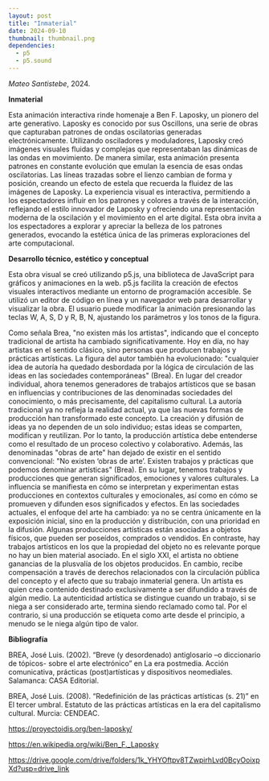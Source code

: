 ```yaml
---
layout: post
title: "Inmaterial"
date: 2024-09-10
thumbnail: thumbnail.png
dependencies:
  - p5
  - p5.sound
---
```


<div id="div-sketch">
  <script type="text/javascript" src="sketch.js"></script>
</div>

_Mateo Santistebe_, 2024.

**Inmaterial**

Esta animación interactiva rinde homenaje a Ben F. Laposky, un pionero del arte generativo. 
Laposky es conocido por sus Oscillons, una serie de obras que capturaban patrones de ondas oscilatorias generadas electrónicamente. 
Utilizando osciladores y moduladores, Laposky creó imágenes visuales fluidas y complejas que representaban las dinámicas de las ondas en movimiento. 
De manera similar, esta animación presenta patrones en constante evolución que emulan la esencia de esas ondas oscilatorias. 
Las líneas trazadas sobre el lienzo cambian de forma y posición, creando un efecto de estela que recuerda la fluidez de las imágenes de Laposky. 
La experiencia visual es interactiva, permitiendo a los espectadores influir en los patrones y colores a través de la interacción, reflejando 
el estilo innovador de Laposky y ofreciendo una representación moderna de la oscilación y el movimiento en el arte digital. 
Esta obra invita a los espectadores a explorar y apreciar la belleza de los patrones generados, 
evocando la estética única de las primeras exploraciones del arte computacional.

**Desarrollo técnico, estético y conceptual**

Esta obra visual se creó utilizando p5.js, una biblioteca de JavaScript para gráficos y animaciones en la web. 
p5.js facilita la creación de efectos visuales interactivos mediante un entorno de programación accesible. 
Se utilizó un editor de código en línea y un navegador web para desarrollar y visualizar la obra. 
El usuario puede modificar la animación presionando las teclas W, A, S, D y R, B, N, ajustando los parámetros y los tonos de la figura.


Como señala Brea, "no existen más los artistas", indicando que el concepto tradicional de artista ha cambiado significativamente. 
Hoy en día, no hay artistas en el sentido clásico, sino personas que producen trabajos y prácticas artísticas. 
La figura del autor también ha evolucionado: "cualquier idea de autoría ha quedado desbordada por la lógica de circulación de las ideas en las sociedades contemporáneas" (Brea). 
En lugar del creador individual, ahora tenemos generadores de trabajos artísticos que se basan en influencias y contribuciones de las denominadas sociedades del conocimiento, o más precisamente, del capitalismo cultural. 
La autoría tradicional ya no refleja la realidad actual, ya que las nuevas formas de producción han transformado este concepto.
La creación y difusión de ideas ya no dependen de un solo individuo; estas ideas se comparten, modifican y reutilizan. 
Por lo tanto, la producción artística debe entenderse como el resultado de un proceso colectivo y colaborativo. 
Además, las denominadas "obras de arte" han dejado de existir en el sentido convencional: "No existen ‘obras de arte’. 
Existen trabajos y prácticas que podemos denominar artísticas" (Brea). 
En su lugar, tenemos trabajos y producciones que generan significados, emociones y valores culturales. 
La influencia se manifiesta en cómo se interpretan y experimentan estas producciones en contextos culturales y emocionales, así como en cómo se promueven y difunden esos significados y efectos.
En las sociedades actuales, el enfoque del arte ha cambiado: ya no se centra únicamente en la exposición inicial, sino en la producción y distribución, con una prioridad en la difusión. 
Algunas producciones artísticas están asociadas a objetos físicos, que pueden ser poseídos, comprados o vendidos. 
En contraste, hay trabajos artísticos en los que la propiedad del objeto no es relevante porque no hay un bien material asociado.
En el siglo XXI, el artista no obtiene ganancias de la plusvalía de los objetos producidos. 
En cambio, recibe compensación a través de derechos relacionados con la circulación pública del concepto y el afecto que su trabajo inmaterial genera. 
Un artista es quien crea contenido destinado exclusivamente a ser difundido a través de algún medio.
La autenticidad artística se distingue cuando un trabajo, si se niega a ser considerado arte, termina siendo reclamado como tal. 
Por el contrario, si una producción se etiqueta como arte desde el principio, a menudo se le niega algún tipo de valor.

**Bibliografía**

BREA, José Luis. (2002). “Breve (y desordenado) antiglosario –o diccionario de tópicos- sobre el arte electrónico” en La era postmedia. Acción comunicativa, prácticas (post)artísticas y dispositivos neomediales. Salamanca: CASA Editorial.

BREA, José Luis. (2008). “Redefinición de las prácticas artísticas (s. 21)” en El tercer umbral. Estatuto de las prácticas artísticas en la era del capitalismo cultural. Murcia: CENDEAC.

https://proyectoidis.org/ben-laposky/

https://en.wikipedia.org/wiki/Ben_F._Laposky

https://drive.google.com/drive/folders/1k_YHYOftpv8TZwpirhLvd0BcyOoixpXd?usp=drive_link
